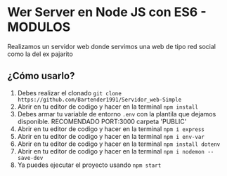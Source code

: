 # Wer Server en Node JS con ES6 - MODULOS

Realizamos un servidor web donde servimos una web de tipo red social como la del ex pajarito

## ¿Cómo usarlo?

1. Debes realizar el clonado `git clone https://github.com/Bartender1991/Servidor_web-Simple`
2. Abrir en tu editor de codigo y hacer en la terminal `npm install`
3. Debes armar tu variable de entorno `.env` con la plantila que dejamos disponible. 
    RECOMENDADO 
        PORT:3000
        carpeta 'PUBLIC'
4. Abrir en tu editor de codigo y hacer en la terminal `npm i express`
5. Abrir en tu editor de codigo y hacer en la terminal `npm i env-var`
6. Abrir en tu editor de codigo y hacer en la terminal `npm install dotenv`
7. Abrir en tu editor de codigo y hacer en la terminal `npm i nodemon --save-dev`
8. Ya puedes ejecutar el proyecto usando `npm start`